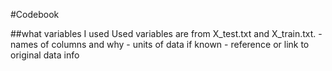 

#Codebook

##what variables I used
  Used variables are from X_test.txt and X_train.txt.
      - names of columns and why
     -  units of data if known
     - reference or link to original data info

